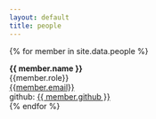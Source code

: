 ```yaml
---
layout: default
title: people
---
```


{% for member in site.data.people %}
<div class="gravatar" style="background-image: url(/website/assets/img/{{ member.image }})"></div>   
<div class="info-person">
        <b>{{ member.name }} </b> <br /> 
        {{member.role}}  <br />
        <a href="mailto:{{member.email}}">{{member.email}}</a> <br />
        github: <a href="https://github.com/{{ member.github }}"> {{ member.github }} </a> 
</div>
{% endfor %}


